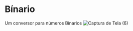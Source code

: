 # Bínario 
Um conversor para números Bínarios
![Captura de Tela (6)](https://user-images.githubusercontent.com/130109019/235690837-14aad62f-0b71-4ad3-858f-a9193ebfdf03.png)

